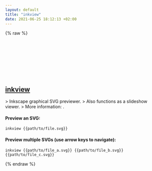 ```yaml
---
layout: default
title: "inkview"
date: 2021-06-25 18:12:13 +02:00
---
```

{% raw %}
<h2 id="inkview">
  <a href="/en/common/inkview.html">inkview</a> <a href="#inkview"><svg class="icon">
    <use href="/assets/images/unicode_sprite.svg#link" />
  </svg></a>
</h2>
> Inkscape graphical SVG previewer.
> Also functions as a slideshow viewer.
> More information: <http://wiki.inkscape.org/wiki/index.php/Inkview>.

#### Preview an SVG:
```shell
inkview {{path/to/file.svg}}
```
#### Preview multiple SVGs (use arrow keys to navigate):
```shell
inkview {{path/to/file_a.svg}} {{path/to/file_b.svg}} {{path/to/file_c.svg}}
```
{% endraw %}